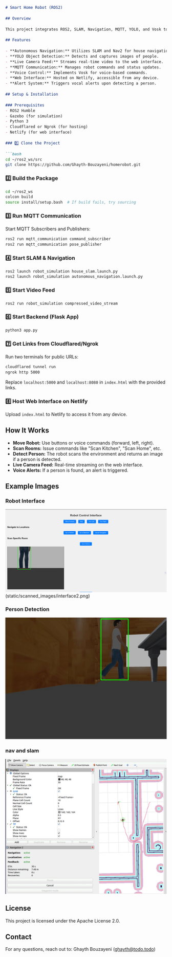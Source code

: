 

```markdown
# Smart Home Robot (ROS2)

## Overview

This project integrates ROS2, SLAM, Navigation, MQTT, YOLO, and Vosk to control a robot in a home environment. The robot can detect people, provide live camera feeds, and be controlled via voice commands or a web interface.

## Features

- **Autonomous Navigation:** Utilizes SLAM and Nav2 for house navigation.
- **YOLO Object Detection:** Detects and captures images of people.
- **Live Camera Feed:** Streams real-time video to the web interface.
- **MQTT Communication:** Manages robot commands and status updates.
- **Voice Control:** Implements Vosk for voice-based commands.
- **Web Interface:** Hosted on Netlify, accessible from any device.
- **Alert System:** Triggers vocal alerts upon detecting a person.

## Setup & Installation

### Prerequisites
- ROS2 Humble
- Gazebo (for simulation)
- Python 3
- Cloudflared or Ngrok (for hosting)
- Netlify (for web interface)

### 1️⃣ Clone the Project

```bash
cd ~/ros2_ws/src
git clone https://github.com/Ghayth-Bouzayeni/homerobot.git
```

### 2️⃣ Build the Package

```bash
cd ~/ros2_ws
colcon build
source install/setup.bash  # If build fails, try sourcing
```

### 3️⃣ Run MQTT Communication

Start MQTT Subscribers and Publishers:

```bash
ros2 run mqtt_communication command_subscriber
ros2 run mqtt_communication pose_publisher
```

### 4️⃣ Start SLAM & Navigation

```bash
ros2 launch robot_simulation house_slam.launch.py
ros2 launch robot_simulation autonomous_navigation.launch.py
```

### 5️⃣ Start Video Feed

```bash
ros2 run robot_simulation compressed_video_stream
```

### 6️⃣ Start Backend (Flask App)

```bash
python3 app.py
```

### 7️⃣ Get Links from Cloudflared/Ngrok

Run two terminals for public URLs:

```bash
cloudflared tunnel run
ngrok http 5000
```

Replace `localhost:5000` and `localhost:8080` in `index.html` with the provided links.

### 8️⃣ Host Web Interface on Netlify

Upload `index.html` to Netlify to access it from any device.

## How It Works

- **Move Robot:** Use buttons or voice commands (forward, left, right).
- **Scan Rooms:** Issue commands like "Scan Kitchen", "Scan Home", etc.
- **Detect Person:** The robot scans the environment and returns an image if a person is detected.
- **Live Camera Feed:** Real-time streaming on the web interface.
- **Voice Alerts:** If a person is found, an alert is triggered.

## Example Images

### Robot Interface
![Robot Interface](static/scanned_images/interface1.png)
                  (static/scanned_images/interface2.png)



### Person Detection
![Person Detection](static/scanned_images/kitchen.jpg)

### nav and slam
![Person Detection](static/scanned_images/navigation.gif)


## License

This project is licensed under the Apache License 2.0.

## Contact

For any questions, reach out to: Ghayth Bouzayeni (ghayth@todo.todo)

